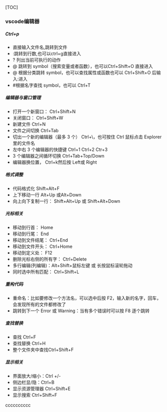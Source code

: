 [TOC]

### vscode编辑器
##### Ctrl+p
- 直接输入文件名,跳转到文件
- :跳转到行数,也可以ctrl+g直接进入
- ? 列出当前可执行的动作
- @ 跳转到 symbol（搜索变量或者函数），也可以Ctrl+Shift+O 直接进入
- @ 根据分类跳转 symbol，也可以查找属性或函数也可以 Ctrl+Shift+O 后输入:进入
- #根据名字查找 symbol，也可以 Ctrl+T
##### 编辑器与窗口管理
- 打开一个新窗口： Ctrl+Shift+N
- 关闭窗口： Ctrl+Shift+W
- 新建文件 Ctrl+N       
- 文件之间切换 Ctrl+Tab
- 切出一个新的编辑器（最多 3 个） Ctrl+\，也可按住 Ctrl 鼠标点击 Explorer 里的文件名
- 左中右 3 个编辑器的快捷键 Ctrl+1 Ctrl+2 Ctr+3
- 3 个编辑器之间循环切换 Ctrl+Tab+Top/Down
- 编辑器换位置， Ctrl+k然后按 Left或 Right
##### 格式调整
- 代码格式化 Shift+Alt+F
- 上下移动一行 Alt+Up 或Alt+Down
- 向上向下复制一行： Shift+Alt+Up 或 Shift+Alt+Down
##### 光标相关
- 移动到行首： Home
- 移动到行尾： End
- 移动到文件结尾： Ctrl+End
- 移动到文件开头： Ctrl+Home
- 移动到定义处： F12
- 删除光标右侧的所有字： Ctrl+Delete
- 多行编辑(列编辑)：Alt+Shift+鼠标左键 或 长按鼠标滚轮拖动
- 同时选中所有匹配： Ctrl+Shift+L
##### 重构代码
- 重命名：比如要修改一个方法名，可以选中后按 F2，输入新的名字，回车，会发现所有的文件都修改了
- 跳转到下一个 Error 或 Warning：当有多个错误时可以按 F8 逐个跳转
##### 查找替换
- 查找 Ctrl+F
- 查找替换 Ctrl+H
- 整个文件夹中查找Ctrl+Shift+F
##### 显示相关
- 界面放大/缩小：Ctrl +/-
- 侧边栏显/隐：Ctrl+B
- 显示资源管理器 Ctrl+Shift+E
- 显示搜索 Ctrl+Shift+F

cccccccccc
